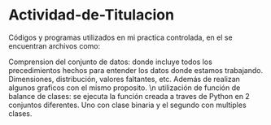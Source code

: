 # Actividad-de-Titulacion
Códigos y programas utilizados en mi practica controlada, en el se encuentran archivos como:

Comprension del conjunto de datos: donde incluye todos los precedimientos hechos para entender los datos donde estamos trabajando. Dimensiones, distribución, valores faltantes, etc. Además de realizan algunos graficos con el mismo proposito. \n
utilización de función de balance de clases: se ejecuta la función creada a traves de Python en 2 conjuntos diferentes. Uno con clase binaria y el segundo con multiples clases.
